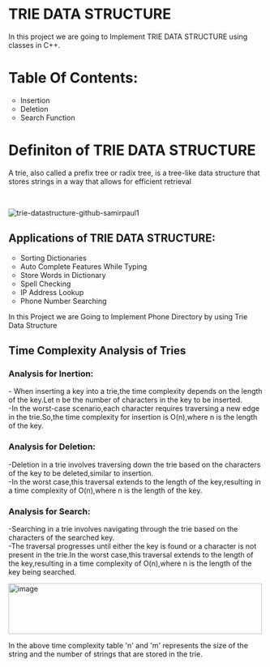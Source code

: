 # TRIE DATA STRUCTURE

In this project we are going to Implement TRIE DATA STRUCTURE using classes in C++.
<br>
<h1>Table Of Contents:</h1>
    <ul style="list-style-type: circle">
        <li>Insertion</li>
        <li>Deletion</li>
        <li>Search Function</li>
    </ul>

<h1>Definiton of TRIE DATA STRUCTURE</h1>
<p>
A trie, also called a prefix tree or radix tree, is a tree-like data structure that stores strings in a way that allows for efficient retrieval</p>
<br>

![trie-datastructure-github-samirpaul1](https://github.com/CybersecurityDSA/trie/assets/143270886/bec5a4fd-7e15-4ef4-b600-dbd9b1e2df33)
<br>
<h2>Applications of TRIE DATA STRUCTURE:</h2>
<p>
    <ul style="list-style-type: circle">
        <li>Sorting Dictionaries</li>
        <li>Auto Complete Features While Typing</li>
        <li>Store Words in Dictionary</li>
        <li>Spell Checking</li>
        <li>IP Address Lookup</li>
        <li>Phone Number Searching</li>
    </ul>
    <p>In this Project we are Going to Implement Phone Directory by using Trie Data Structure</p>
</p>
<h2>Time Complexity Analysis of Tries</h2>

<h3>Analysis for Inertion:</h3>
<p>
  - When inserting a key into a trie,the time complexity depends on the length of the key.Let n be the number of characters in the key to be inserted.<br>
   -In the worst-case scenario,each character requires traversing a new edge in the trie.So,the time complexity for insertion is O(n),where n is the length of the key. 
             
</p>
<h3>Analysis for Deletion:</h3>
<p>
  -Deletion in a trie involves traversing down the trie based on the characters of the key to be deleted,similar to insertion.<br>
  -In the worst case,this traversal extends to the length of the key,resulting in a time complexity of O(n),where n is the length of the key.
   
</p>

<h3>Analysis for Search:</h3>
<p>
 -Searching in a trie involves navigating through the trie based on the characters of the searched key.<br>
 -The traversal progresses until either the key is found or a character is not present in the trie.In the worst case,this traversal extends to the length of the key,resulting in a time complexity of O(n),where n is the length of the key being searched.
   
</p>
<img width="500" height="100" alt="image" src="https://github.com/CybersecurityDSA/trie/assets/164031015/7a141570-1a8f-4e77-8bba-1df6470bbf84">
<p>
   In the above time complexity table 'n' and 'm' represents the size of the string and the number of strings that are stored in the trie.
</p>





